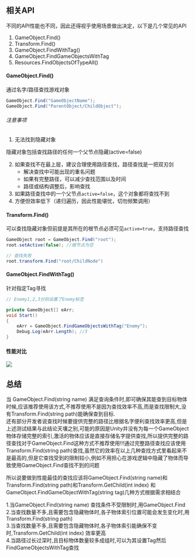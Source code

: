 ## 相关API
不同的API性能也不同，因此还得视乎使用场景做出决定，以下是几个常见的API

1. GameObject.Find()
2. Transform.Find()
3. GameObject.FindWithTag()
4. GameObject.FindGameObjectsWithTag
5. Resources.FindObjectsOfTypeAll()

#### GameObject.Find()
通过名字/路径查找游戏对象

```csharp
GameObject.Find("GameObjectName");
GameObject.Find("ParentObject/ChildObject");
```

###### 注意事项
1. 无法找到隐藏对象

隐藏对象包括查找路径的任何一个父节点隐藏(active=false)

2. 如果查找不在最上层，建议合理使用路径查找，路径查找是一把双刃剑
	- 解决查找中可能出现的重名问题
	- 如果有完整路径，可以减少查找范围以及时间
	- 路径或结构调整后，影响查找
3. 如果路径查找中的一个父节点`active=false`，这个对象都将查找不到
4. 方便但效率低下（递归遍历，因此性能堪忧，切勿频繁调用）

#### Transform.Find()
可以查找隐藏对象但前提是其所在的根节点必须可见`active=true`，支持路径查找

```csharp
GameObject root = GameObject.Find("root");
root.setActive(false); //根节点为空

// 查找失败
root.transform.Find("root/ChildNode")
```

#### GameObject.FindWithTag()
针对指定Tag寻找

```csharp
// Enemy1,2,3分别设置了Enemy标签

private GameObject[] eArr;
void Start()
{
    eArr = GameObject.FindGameObjectsWithTag("Enemy");
    Debug.Log(eArr.Length); //3
}
```


#### 性能对比
![](https://imgconvert.csdnimg.cn/aHR0cHM6Ly91cGxvYWQtaW1hZ2VzLmppYW5zaHUuaW8vdXBsb2FkX2ltYWdlcy8zOTU5NDMzLTIwODQwMTM5NTg3MzRmZTAucG5n?x-oss-process=image/format,png)

## 总结
当 GameObject.Find(string name) 满足查询条件时,即可确保其能查到目标物体时候,应该推荐使用该方式,不推荐使用不是因为查找效率不高,而是查找限制大,没有Transform.Find(string path)能确保查到目标.  
还有部分开发者说查找时候要提供完整的路径比根据名字便利查找效率更高,但是上述测试结果与此结论天壤之别,可能的原因是Unity并没有为每一个GameObject物体存储完整的索引,激活的物体应该是直接存储名字提供查找,所以提供完整的路径查找对于GameObject.Find这种方式不推荐使用!!!通过完整路径查找应该使用Transform.Find(string path)查找,虽然它的效率在以上几种查找方式里看起来不是最高的,但是它查找受到的限制较小,例如不用担心在游戏逻辑中隐藏了物体而导致使用GameObject.Find查找不到的问题

所以说要做到性能最佳的查找应该将GameObject.Find(string name)和Transform.Find(string path)和Transform.GetChild(int index) 和GameObject.FindGameObjectWithTag(string tag)几种方式根据需求相结合

1.当GameObject.Find(string name) 查找条件不受限制时,用GameObject.Find  
2.当查找数量不多,且需要包含隐藏物体时,各子物体索引位置可能会发生变化时,用Transform.Find(string path)  
3.当查找数量不多,且需要包含隐藏物体时,各子物体索引能确保不变时,Transform.GetChild(int index) 效率更高  
4.当路径过长过深时,且目标物体数量较多成组时,可以为其设置Tag然后FindGameObjectsWithTag查找